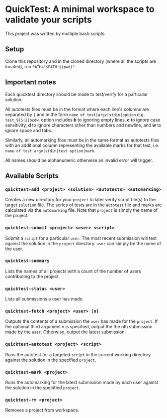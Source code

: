 # QuickTest: A minimal workspace to validate your scripts

This project was written by multiple bash scripts.

## Setup

Clone this repository and in the cloned directory (where all the scripts are located), run `PATH="$PATH:$(pwd)"`.

## Important notes

Each quicktest directory should be made to test/verify for a particular solution.

All autotests files must be in the format where each line's columns are separated by `|` and in the form `name of test|argv|stdin|option` e.g. `test_9|5|2|bcdw`. option includes **b** to ignoring empty lines, **c** to ignore case sensitivity, **d** to ignore characters other than numbers and newline, and **w** to ignore space and tabs.

Similarly, all automarking files must be in the same format as autotests files with an additional column representing the available marks for that test, i.e. `name of test|argv|stdin|test option|mark`.

All names should be alphanumeric otherwise an invalid error will trigger.

## Available Scripts

### `quicktest-add <project> <solution> <autotests> <automarking>`

Creates a new directory for your `project` to later verify script file(s) to the target `solution` file. The series of tests are in the `autotest` file and marks are calculated via the `automarking` file. Note that `project` is simply the name of the project.

### `quicktest-submit <project> <user> <script>`

Submit a `script` for a particular `user`. The most recent submission will test against the solution in the `project` directory. `user` can simply be the name of the user.

### `quicktest-summary`

Lists the names of all projects with a count of the number of users contributing to the project.

### `quicktest-status <user>`

Lists all submissions a user has made.

### `quicktest-fetch <project> <user> [n]`

Outputs the contents of a submission the `user` has made for the `project`. If the optional third argument `n` is specified, output the the nth submission made by the `user`. Otherwise, output the latest submission.

### `quicktest-autotest <project> <script>`

Runs the autotest for a targeted `script` in the current working directory against the solution in the specified `project`.

### `quicktest-mark <project>`

Runs the automarking for the latest submission made by each user against the solution in the specified `project`.

### `quicktest-rm <project>`

Removes a project from workspace.







